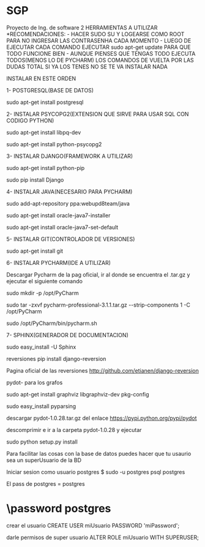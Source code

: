 SGP
===

Proyecto de Ing. de software 2
HERRAMIENTAS A UTILIZAR
*RECOMENDACIONES: - HACER SUDO SU Y LOGEARSE COMO ROOT PARA NO INGRESAR LAS CONTRASENHA CADA MOMENTO
				  - LUEGO DE EJECUTAR CADA COMANDO EJECUTAR sudo apt-get update PARA QUE TODO FUNCIONE BIEN
				  - AUNQUE PIENSES QUE TENGAS TODO EJECUTA TODOS(MENOS LO DE PYCHARM) LOS COMANDOS DE VUELTA POR LAS DUDAS TOTAL SI YA LOS TENES NO SE TE VA INSTALAR NADA

INSTALAR EN ESTE ORDEN

1- POSTGRESQL(BASE DE DATOS)

sudo apt-get install postgresql 

2- INSTALAR PSYCOPG2(EXTENSION QUE SIRVE PARA USAR SQL CON CODIGO PYTHON)

sudo apt-get install libpq-dev

sudo apt-get install python-psycopg2

3- INSTALAR DJANGO(FRAMEWORK A UTILIZAR)

sudo apt-get install python-pip

sudo pip install Django

4- INSTALAR JAVA(NECESARIO PARA PYCHARM)

sudo add-apt-repository ppa:webupd8team/java

sudo apt-get install oracle-java7-installer

sudo apt-get install oracle-java7-set-default

5- INSTALAR GIT(CONTROLADOR DE VERSIONES)

sudo apt-get install git

6- INSTALAR PYCHARM(IDE A UTILIZAR)

Descargar Pycharm de la pag oficial, ir al donde se encuentra el .tar.gz y ejecutar el siguiente comando

sudo mkdir -p /opt/PyCharm

sudo tar -zxvf pycharm-professional-3.1.1.tar.gz --strip-components 1 -C /opt/PyCharm

sudo /opt/PyCharm/bin/pycharm.sh

7- SPHINX(GENERADOR DE DOCUMENTACION)

sudo easy_install -U Sphinx

reversiones
pip install django-reversion

Pagina oficial de las reversiones
http://github.com/etianen/django-reversion



pydot- para los grafos

sudo apt-get install graphviz libgraphviz-dev pkg-config

sudo easy_install pyparsing

descargar pydot-1.0.28.tar.gz del enlace  https://pypi.python.org/pypi/pydot

descomprimir e ir a la carpeta pydot-1.0.28 y ejecutar

sudo python setup.py install




Para facilitar las cosas con la base de datos puedes hacer que tu usaurio sea un superUsuario de la BD

Iniciar sesion como usuario postgres
$ sudo -u postgres psql postgres

El pass de postgres = postgres
# \password postgres

crear el usuario
CREATE USER miUsuario PASSWORD 'miPassword';

darle permisos de super usuario
ALTER ROLE miUsuario WITH SUPERUSER;









